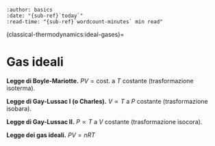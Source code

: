 ```{article-info}
:author: basics
:date: "{sub-ref}`today`"
:read-time: "{sub-ref}`wordcount-minutes` min read"
```

(classical-thermodynamics:ideal-gases)=
# Gas ideali

**Legge di Boyle-Mariotte.** $P V = \text{cost.}$ a $T$ costante (trasformazione isoterma).

**Legge di Gay-Lussac I (o Charles).** $V \propto T$ a $P$ costante (trasformazione isobara).

**Legge di Gay-Lussac II.** $P \propto T$ a $V$ costante (trasformazione isocora).

**Legge dei gas ideali.** $P V = n R T$
